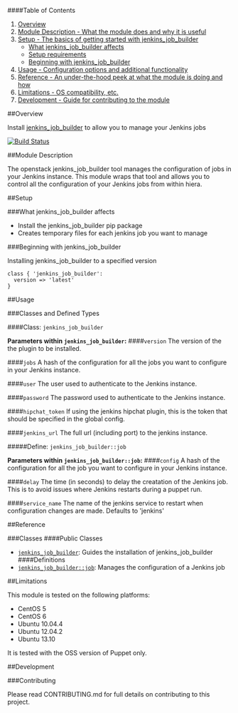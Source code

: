 ####Table of Contents

1. [Overview](#overview)
2. [Module Description - What the module does and why it is useful](#module-description)
3. [Setup - The basics of getting started with jenkins_job_builder](#setup)
    * [What jenkins_job_builder affects](#what-jenkins_job_builder-affects)
    * [Setup requirements](#setup-requirements)
    * [Beginning with jenkins_job_builder](#beginning-with-jenkins_job_builder)
4. [Usage - Configuration options and additional functionality](#usage)
5. [Reference - An under-the-hood peek at what the module is doing and how](#reference)
5. [Limitations - OS compatibility, etc.](#limitations)
6. [Development - Guide for contributing to the module](#development)

##Overview

Install [jenkins_job_builder](ci.openstack.org/jenkins-job-builder/) to allow you to manage your Jenkins jobs  

[![Build Status](https://secure.travis-ci.org/opentable/puppet-jenkins_job_builder.png)](https://secure.travis-ci.org/opentable/puppet-jenkins_job_builder.png)

##Module Description

The openstack jenkins_job_builder tool manages the configuration of jobs in your Jenkins instance. This module wraps that tool and allows you to control
all the configuration of your Jenkins jobs from within hiera.

##Setup

###What jenkins_job_builder affects

* Install the jenkins_job_builder pip package
* Creates temporary files for each jenkins job you want to manage

###Beginning with jenkins_job_builder

Installing jenkins_job_builder to a specified version

```puppet
class { 'jenkins_job_builder':
  version => 'latest'
}
```

##Usage

###Classes and Defined Types

####Class: `jenkins_job_builder`

**Parameters within `jenkins_job_builder`:**
####`version`
The version of the the plugin to be installed.

####`jobs`
A hash of the configuration for all the jobs you want to configure in your Jenkins instance.

####`user`
The user used to authenticate to the Jenkins instance.

####`password`
The password used to authenticate to the Jenkins instance.

####`hipchat_token`
If using the jenkins hipchat plugin, this is the token that should be specified in the global config.

####`jenkins_url`
The full url (including port) to the jenkins instance.

#####Define: `jenkins_job_builder::job`

**Parameters within `jenkins_job_builder::job`:**
####`config`
A hash of the configuration for all the job you want to configure in your Jenkins instance.

####`delay`
The time (in seconds) to delay the creatation of the Jenkins job. This is to avoid issues where Jenkins restarts during a puppet run.

####`service_name`
The name of the jenkins service to restart when configuration changes are made. Defaults to 'jenkins'

##Reference

###Classes
####Public Classes
* [`jenkins_job_builder`](#class-jenkins_job_builder): Guides the installation of jenkins_job_builder
####Definitions
* [`jenkins_job_builder::job`](#define-job): Manages the configuration of a Jenkins job

##Limitations

This module is tested on the following platforms:

* CentOS 5
* CentOS 6
* Ubuntu 10.04.4
* Ubuntu 12.04.2
* Ubuntu 13.10

It is tested with the OSS version of Puppet only.

##Development

###Contributing

Please read CONTRIBUTING.md for full details on contributing to this project.
